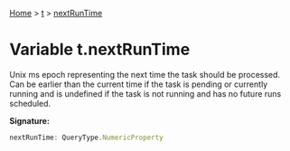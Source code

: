 [Home](../../../index.md) &gt; [t](../../t.md) &gt; [nextRunTime](./nextruntime.md)

# Variable t.nextRunTime

Unix ms epoch representing the next time the task should be processed. Can be earlier than the current time if the task is pending or currently running and is undefined if the task is not running and has no future runs scheduled.

<b>Signature:</b>

```typescript
nextRunTime: QueryType.NumericProperty
```
